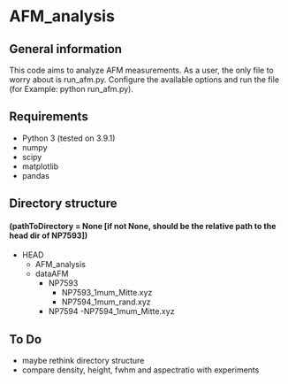 # AFM_analysis

## General information
This code aims to analyze AFM measurements. As a user, the only file to worry about is run_afm.py. Configure the available options and run the file (for Example:       python run_afm.py).

## Requirements
- Python 3 (tested on 3.9.1)
- numpy
- scipy
- matplotlib
- pandas

## Directory structure
#### (pathToDirectory = None [if not None, should be the relative path to the head dir of NP7593])
- HEAD
    - AFM_analysis
    - dataAFM
        - NP7593
            - NP7593_1mum_Mitte.xyz
            - NP7594_1mum_rand.xyz
        - NP7594
            -NP7594_1mum_Mitte.xyz



## To Do
- maybe rethink directory structure
- compare density, height, fwhm and aspectratio with experiments

